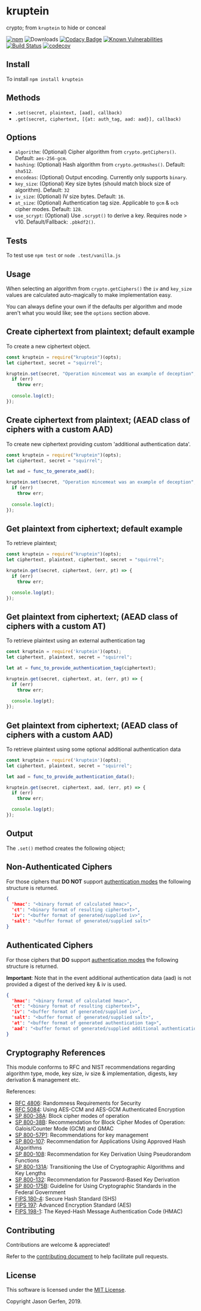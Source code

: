 kruptein
========
crypto; from `kruptein` to hide or conceal

[![npm](https://img.shields.io/npm/v/kruptein.svg)](https://npmjs.com/package/kruptein)
![Downloads](https://img.shields.io/npm/dm/kruptein.svg)
[![Codacy Badge](https://api.codacy.com/project/badge/Grade/90c36e954a1e4cef850fcf93213b6635)](https://www.codacy.com/app/jas-/kruptein?utm_source=github.com&amp;utm_medium=referral&amp;utm_content=jas-/kruptein&amp;utm_campaign=Badge_Grade)
[![Known Vulnerabilities](https://snyk.io/test/github/jas-/kruptein/badge.svg)](https://snyk.io/test/github/jas-/kruptein)
[![Build Status](https://travis-ci.org/jas-/kruptein.png?branch=master)](https://travis-ci.org/jas-/kruptein)
[![codecov](https://codecov.io/gh/jas-/kruptein/branch/master/graph/badge.svg)](https://codecov.io/gh/jas-/kruptein)

Install
-------
To install `npm install kruptein`

Methods
-------
*   `.set(secret, plaintext, [aad], callback)`
*   `.get(secret, ciphertext, [{at: auth_tag, aad: aad}], callback)`

Options
-------
*   `algorithm`: (Optional) Cipher algorithm from `crypto.getCiphers()`. Default: `aes-256-gcm`.
*   `hashing`: (Optional) Hash algorithm from `crypto.getHashes()`. Default: `sha512`.
*   `encodeas`: (Optional) Output encoding. Currently only supports `binary`.
*   `key_size`: (Optional) Key size bytes (should match block size of algorithm). Default: `32`
*   `iv_size`: (Optional) IV size bytes. Default: `16`.
*   `at_size`: (Optional) Authentication tag size. Applicable to `gcm` & `ocb` cipher modes. Default: `128`.
*   `use_scrypt`: (Optional) Use `.scrypt()` to derive a key. Requires node > v10. Default/Fallback: `.pbkdf2()`.

Tests
-----
To test use `npm test` or `node .test/vanilla.js`

Usage
-----
When selecting an algorithm from `crypto.getCiphers()` the
`iv` and `key_size` values are calculated auto-magically to make implementation 
easy.

You can always define your own if the defaults per algorithm and mode
aren't what you would like; see the `options` section above.

Create ciphertext from plaintext; default example
-----------------
To create a new ciphertext object.

```javascript
const kruptein = require("kruptein")(opts);
let ciphertext, secret = "squirrel";

kruptein.set(secret, "Operation mincemeat was an example of deception", (err, ct) => {
  if (err)
    throw err;
    
  console.log(ct);
});
```

Create ciphertext from plaintext; (AEAD class of ciphers with a custom AAD)
------------------------
To create new ciphertext providing custom 'additional authentication data'.

```javascript
const kruptein = require("kruptein")(opts);
let ciphertext, secret = "squirrel";

let aad = func_to_generate_aad();

kruptein.set(secret, "Operation mincemeat was an example of deception", aad, (err, ct) => {
  if (err)
    throw err;
  
  console.log(ct);
});
```

Get plaintext from ciphertext; default example
------------------
To retrieve plaintext; 

```javascript
const kruptein = require("kruptein")(opts);
let ciphertext, plaintext, ciphertext, secret = "squirrel";

kruptein.get(secret, ciphertext, (err, pt) => {
  if (err)
    throw err;

  console.log(pt);
});
```

Get plaintext from ciphertext; (AEAD class of ciphers with a custom AT)
-----------------------------------
To retrieve plaintext using an external authentication tag

```javascript
const kruptein = require('kruptein')(opts);
let ciphertext, plaintext, secret = "squirrel";

let at = func_to_provide_authentication_tag(ciphertext);

kruptein.get(secret, ciphertext, at, (err, pt) => {
  if (err)
    throw err;
  
  console.log(pt);
});
```

Get plaintext from ciphertext; (AEAD class of ciphers with a custom AAD)
--------------------------------
To retrieve plaintext using some optional additional authentication data

```javascript
const kruptein = require('kruptein')(opts);
let ciphertext, plaintext, secret = "squirrel";

let aad = func_to_provide_authentication_data();

kruptein.get(secret, ciphertext, aad, (err, pt) => {
  if (err)
    throw err;

  console.log(pt);
});
```

Output
------
The `.set()` method creates the following object;

Non-Authenticated Ciphers
-------------------------
For those ciphers that __DO NOT__ support [authentication modes](https://csrc.nist.gov/projects/block-cipher-techniques/bcm/modes-develoment)
the following structure is returned.

```json
{
  'hmac': "<binary format of calculated hmac>",
  'ct': "<binary format of resulting ciphertext>",
  'iv': "<buffer format of generated/supplied iv>",
  'salt': "<buffer format of generated/supplied salt>"
}
```

Authenticated Ciphers
---------------------
For those ciphers that __DO__ support [authentication modes](https://csrc.nist.gov/projects/block-cipher-techniques/bcm/modes-develoment)
the following structure is returned.

__Important__: Note that in the event additional authentication data (aad) is
not provided a digest of the derived key & iv is used.

```json
{
  'hmac': "<binary format of calculated hmac>",
  'ct': "<binary format of resulting ciphertext>",
  'iv': "<buffer format of generated/supplied iv>",
  'salt': "<buffer format of generated/supplied salt>",
  'at': "<buffer format of generated authentication tag>",
  'aad': "<buffer format of generated/supplied additional authentication data>"
}
```

Cryptography References
-----------------------
This module conforms to RFC and NIST recommendations regarding algorithm type,
mode, key size, iv size & implementation, digests, key derivation & management
etc.

References:
*   [RFC 4806](https://tools.ietf.org/html/rfc4086): Randomness Requirements for Security
*   [RFC 5084](https://tools.ietf.org/html/rfc5084): Using AES-CCM and AES-GCM Authenticated Encryption
*   [SP 800-38A](https://nvlpubs.nist.gov/nistpubs/Legacy/SP/nistspecialpublication800-38a.pdf): Block cipher modes of operation
*   [SP 800-38B](https://nvlpubs.nist.gov/nistpubs/Legacy/SP/nistspecialpublication800-38d.pdf): Recommendation for Block Cipher Modes of Operation: Galois/Counter Mode (GCM) and GMAC
*   [SP 800-57P1](https://nvlpubs.nist.gov/nistpubs/SpecialPublications/NIST.SP.800-57pt1r4.pdf): Recommendations for key management
*   [SP 800-107](https://nvlpubs.nist.gov/nistpubs/Legacy/SP/nistspecialpublication800-107r1.pdf): Recommendation for Applications Using Approved Hash Algorithms
*   [SP 800-108](https://nvlpubs.nist.gov/nistpubs/Legacy/SP/nistspecialpublication800-108.pdf): Recommendation for Key Derivation Using Pseudorandom Functions
*   [SP 800-131A](https://nvlpubs.nist.gov/nistpubs/SpecialPublications/NIST.SP.800-131Ar2.pdf): Transitioning the Use of Cryptographic Algorithms and Key Lengths
*   [SP 800-132](https://nvlpubs.nist.gov/nistpubs/Legacy/SP/nistspecialpublication800-132.pdf): Recommendation for Password-Based Key Derivation
*   [SP 800-175B](https://nvlpubs.nist.gov/nistpubs/SpecialPublications/NIST.SP.800-175B.pdf): Guideline for Using Cryptographic Standards in the Federal Government
*   [FIPS 180-4](https://nvlpubs.nist.gov/nistpubs/FIPS/NIST.FIPS.180-4.pdf): Secure Hash Standard (SHS)
*   [FIPS 197](https://nvlpubs.nist.gov/nistpubs/FIPS/NIST.FIPS.197.pdf): Advanced Encryption Standard (AES)
*   [FIPS 198-1](https://nvlpubs.nist.gov/nistpubs/FIPS/NIST.FIPS.198-1.pdf): The Keyed-Hash Message Authentication Code (HMAC)

Contributing
------------
Contributions are welcome & appreciated!

Refer to the [contributing document](https://github.com/jas-/kruptein/blob/master/CONTRIBUTING.md)
to help facilitate pull requests.

License
-------
This software is licensed under the [MIT License](https://github.com/jas-/kruptein/blob/master/LICENSE).

Copyright Jason Gerfen, 2019.
